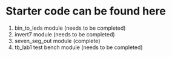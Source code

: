 # Starter code can be found here

1. bin_to_leds module (needs to be completed)
2. invert7 module (needs to be completed)
3. seven_seg_out module (complete)
4. tb_lab1 test bench module (needs to be completed)
